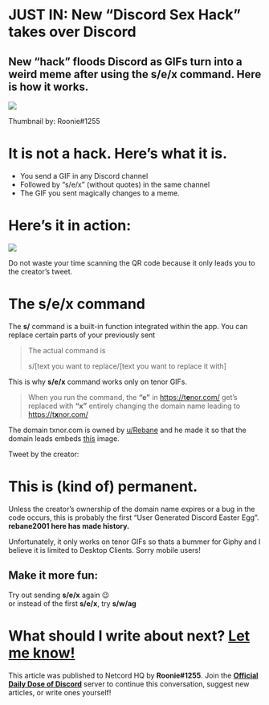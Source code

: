JUST IN: New “Discord Sex Hack” takes over Discord
==================================================

New “hack” floods Discord as GIFs turn into a weird meme after using the s/e/x command. Here is how it works.
-------------------------------------------------------------------------------------------------------------

![](https://miro.medium.com/max/1400/1*3g68rTPwOp27q3OiFzOrRw.png)

Thumbnail by: Roonie#1255

It is not a hack. Here’s what it is.
====================================

*   You send a GIF in any Discord channel
*   Followed by “s/e/x” (without quotes) in the same channel
*   The GIF you sent magically changes to a meme.

Here’s it in action:
====================

![](https://miro.medium.com/max/1400/1*4HJwaGeRt6V9NtPhcWQjGg.gif)

Do not waste your time scanning the QR code because it only leads you to the creator’s tweet.

The s/e/x command
=================

The **s/** command is a built-in function integrated within the app. You can replace certain parts of your previously sent

> The actual command is
> 
> s/\[text you want to replace/\[text you want to replace it with\]

This is why **s/e/x** command works only on tenor GIFs.

> When you run the command, the **“e”** in [https://t**e**nor.com/](https://tenor.com/) get’s replaced with **“x”** entirely changing the domain name leading to [https://t**x**nor.com/](https://txnor.com/)

The domain txnor.com is owned by [u/Rebane](https://www.reddit.com/user/rebane2001) and he made it so that the domain leads embeds [this](https://i.redd.it/x22kbf1zydy81.png) image.

Tweet by the creator:

This is (kind of) permanent.
============================

Unless the creator’s ownership of the domain name expires or a bug in the code occurs, this is probably the first “User Generated Discord Easter Egg”. **rebane2001 here has made history.**

Unfortunately, it only works on tenor GIFs so thats a bummer for Giphy and I believe it is limited to Desktop Clients. Sorry mobile users!

Make it more fun:
-----------------

Try out sending **s/e/x** again 😉  
or instead of the first **s/e/x**, try **s/w/ag**

What should I write about next? [Let me know!](https://discord.gg/JjfYGRJ2NN)
=============================================================================

This article was published to Netcord HQ by **Roonie#1255**. Join the [**Official Daily Dose of Discord**](https://discord.gg/JjfYGRJ2NN) server to continue this conversation, suggest new articles, or write ones yourself!